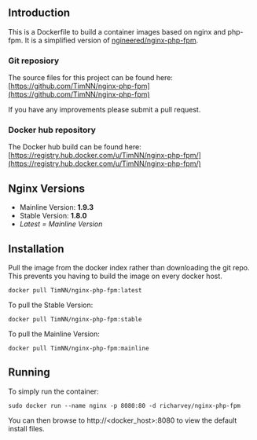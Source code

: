## Introduction
This is a Dockerfile to build a container images based on nginx and php-fpm. It is a simplified version of [ngineered/nginx-php-fpm](https://github.com/ngineered/nginx-php-fpm).

### Git reposiory
The source files for this project can be found here: [https://github.com/TimNN/nginx-php-fpm](https://github.com/TimNN/nginx-php-fpm)

If you have any improvements please submit a pull request.
### Docker hub repository
The Docker hub build can be found here: [https://registry.hub.docker.com/u/TimNN/nginx-php-fpm/](https://registry.hub.docker.com/u/TimNN/nginx-php-fpm/)

## Nginx Versions
- Mainline Version: **1.9.3**
- Stable Version: **1.8.0**
- *Latest = Mainline Version*

## Installation
Pull the image from the docker index rather than downloading the git repo. This prevents you having to build the image on every docker host.

```
docker pull TimNN/nginx-php-fpm:latest
```
To pull the Stable Version:

```
docker pull TimNN/nginx-php-fpm:stable
```
To pull the Mainline Version:

```
docker pull TimNN/nginx-php-fpm:mainline
```
## Running
To simply run the container:

```
sudo docker run --name nginx -p 8080:80 -d richarvey/nginx-php-fpm
```
You can then browse to http://\<docker_host\>:8080 to view the default install files.
